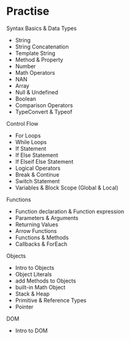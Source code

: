 # Practise

Syntax Basics & Data Types
  - String
  - String Concatenation
  - Template String
  - Method & Property
  - Number 
  - Math Operators
  - NAN
  - Array
  - Null & Undefined
  - Boolean 
  - Comparison Operators
  - TypeConvert & Typeof 

	
Control Flow
  - For Loops 
  - While Loops
  - If Statement
  - If Else Statement
  - If Elseif Else Statement
  - Logical Operators 
  - Break & Continue 
  - Switch Statement
  - Variables & Block Scope (Global & Local)
	
	
Functions
 - Function declaration & Function expression 
 - Parameters & Arguments
 - Returning Values 
 - Arrow Functions
 - Functions & Methods 
 - Callbacks & ForEach


Objects
 - Intro to Objects 
 - Object Literals
 - add Methods to Objects
 - built-in Math Object
 - Stack & Heap 
 - Primitive & Reference Types
 - Pointer
 
 
 
DOM
 - Intro to DOM

